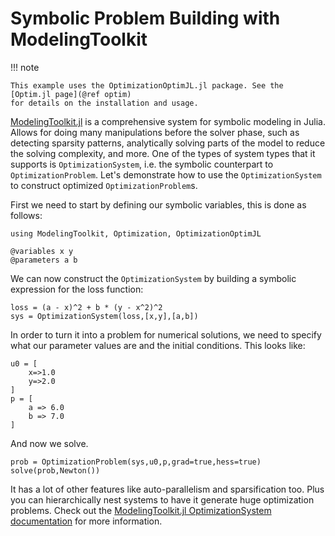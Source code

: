 # Symbolic Problem Building with ModelingToolkit

!!! note

    This example uses the OptimizationOptimJL.jl package. See the [Optim.jl page](@ref optim)
    for details on the installation and usage.

[ModelingToolkit.jl](https://github.com/SciML/ModelingToolkit.jl) is a comprehensive system
for symbolic modeling in Julia. Allows for doing many manipulations before the solver phase,
such as detecting sparsity patterns, analytically solving parts of the model to reduce the
solving complexity, and more. One of the types of system types that it supports is
`OptimizationSystem`, i.e. the symbolic counterpart to `OptimizationProblem`. Let's demonstrate
how to use the `OptimizationSystem` to construct optimized `OptimizationProblem`s.

First we need to start by defining our symbolic variables, this is done as follows:

```@example modelingtoolkit
using ModelingToolkit, Optimization, OptimizationOptimJL

@variables x y
@parameters a b
```

We can now construct the `OptimizationSystem` by building a symbolic expression 
for the loss function:

```@example modelingtoolkit
loss = (a - x)^2 + b * (y - x^2)^2
sys = OptimizationSystem(loss,[x,y],[a,b])
```

In order to turn it into a problem for numerical solutions, we need to specify what
our parameter values are and the initial conditions. This looks like:

```@example modelingtoolkit
u0 = [
    x=>1.0
    y=>2.0
]
p = [
    a => 6.0
    b => 7.0
]
```

And now we solve.

```@example modelingtoolkit
prob = OptimizationProblem(sys,u0,p,grad=true,hess=true)
solve(prob,Newton())
```

It has a lot of other features like auto-parallelism and sparsification too.
Plus you can hierarchically nest systems to have it generate huge
optimization problems. Check out the
[ModelingToolkit.jl OptimizationSystem documentation](https://mtk.sciml.ai/dev/systems/OptimizationSystem/)
for more information.
